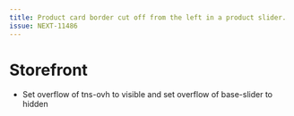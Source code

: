 ```yaml
---
title: Product card border cut off from the left in a product slider.
issue: NEXT-11486
---
```

# Storefront
* Set overflow of tns-ovh to visible and set overflow of base-slider to hidden
